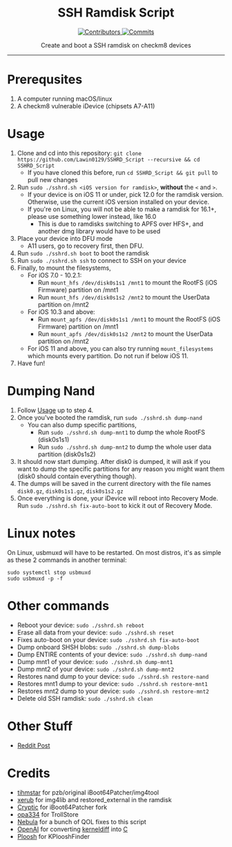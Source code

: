 <h1 align="center">SSH Ramdisk Script</h1>
<p align="center">
  <a href="https://github.com/verygenericname/SSHRD_Script/graphs/contributors" target="_blank">
    <img src="https://img.shields.io/github/contributors/verygenericname/SSHRD_Script.svg" alt="Contributors">
  </a>
  <a href="https://github.com/verygenericname/SSHRD_Script/commits/main" target="_blank">
    <img src="https://img.shields.io/github/commit-activity/w/verygenericname/SSHRD_Script.svg" alt="Commits">
  </a>
</p>

<p align="center">
Create and boot a SSH ramdisk on checkm8 devices
</p>

---

# Prerequsites

1. A computer running macOS/linux
2. A checkm8 vulnerable iDevice (chipsets A7-A11)

# Usage

1. Clone and cd into this repository: `git clone https://github.com/Lawin0129/SSHRD_Script --recursive && cd SSHRD_Script`
    - If you have cloned this before, run `cd SSHRD_Script && git pull` to pull new changes
2. Run `sudo ./sshrd.sh <iOS version for ramdisk>`, **without** the `<` and `>`.
    - If your device is on iOS 11 or under, pick 12.0 for the ramdisk version. Otherwise, use the current iOS version installed on your device.
    - If you're on Linux, you will not be able to make a ramdisk for 16.1+, please use something lower instead, like 16.0
        - This is due to ramdisks switching to APFS over HFS+, and another dmg library would have to be used
3. Place your device into DFU mode
    - A11 users, go to recovery first, then DFU.
4. Run `sudo ./sshrd.sh boot` to boot the ramdisk
5. Run `sudo ./sshrd.sh ssh` to connect to SSH on your device
6. Finally, to mount the filesystems,
    - For iOS 7.0 - 10.2.1:
        - Run `mount_hfs /dev/disk0s1s1 /mnt1` to mount the RootFS (iOS Firmware) partition on /mnt1
        - Run `mount_hfs /dev/disk0s1s2 /mnt2` to mount the UserData partition on /mnt2
    - For iOS 10.3 and above:
        - Run `mount_apfs /dev/disk0s1s1 /mnt1` to mount the RootFS (iOS Firmware) partition on /mnt1
        - Run `mount_apfs /dev/disk0s1s2 /mnt2` to mount the UserData partition on /mnt2
    - For iOS 11 and above, you can also try running `mount_filesystems` which mounts every partition. Do not run if below iOS 11.
7. Have fun!

# Dumping Nand
1. Follow [Usage](https://github.com/Lawin0129/SSHRD_Script?tab=readme-ov-file#usage) up to step 4.
2. Once you've booted the ramdisk, run `sudo ./sshrd.sh dump-nand`
    - You can also dump specific partitions,
        - Run `sudo ./sshrd.sh dump-mnt1` to dump the whole RootFS (disk0s1s1)
        - Run `sudo ./sshrd.sh dump-mnt2` to dump the whole user data partition (disk0s1s2)
3. It should now start dumping. After disk0 is dumped, it will ask if you want to dump the specific partitions for any reason you might want them (disk0 should contain everything though).
4. The dumps will be saved in the current directory with the file names `disk0.gz`, `disk0s1s1.gz`, `disk0s1s2.gz`
5. Once everything is done, your iDevice will reboot into Recovery Mode. Run `sudo ./sshrd.sh fix-auto-boot` to kick it out of Recovery Mode.

# Linux notes

On Linux, usbmuxd will have to be restarted. On most distros, it's as simple as these 2 commands in another terminal:
```
sudo systemctl stop usbmuxd
sudo usbmuxd -p -f
```

# Other commands

- Reboot your device: `sudo ./sshrd.sh reboot`
- Erase all data from your device: `sudo ./sshrd.sh reset`
- Fixes auto-boot on your device: `sudo ./sshrd.sh fix-auto-boot`
- Dump onboard SHSH blobs: `sudo ./sshrd.sh dump-blobs`
- Dump ENTIRE contents of your device: `sudo ./sshrd.sh dump-nand`
- Dump mnt1 of your device: `sudo ./sshrd.sh dump-mnt1`
- Dump mnt2 of your device: `sudo ./sshrd.sh dump-mnt2`
- Restores nand dump to your device: `sudo ./sshrd.sh restore-nand`
- Restores mnt1 dump to your device: `sudo ./sshrd.sh restore-mnt1`
- Restores mnt2 dump to your device: `sudo ./sshrd.sh restore-mnt2`
- Delete old SSH ramdisk: `sudo ./sshrd.sh clean`

# Other Stuff

- [Reddit Post](https://www.reddit.com/r/jailbreak/comments/wgiye1/free_release_ssh_ramdisk_creator_for_iphones_ipad/)

# Credits

- [tihmstar](https://github.com/tihmstar) for pzb/original iBoot64Patcher/img4tool
- [xerub](https://github.com/xerub) for img4lib and restored_external in the ramdisk
- [Cryptic](https://github.com/Cryptiiiic) for iBoot64Patcher fork
- [opa334](https://github.com/opa334) for TrollStore
- [Nebula](https://github.com/itsnebulalol) for a bunch of QOL fixes to this script
- [OpenAI](https://chat.openai.com/chat) for converting [kerneldiff](https://github.com/mcg29/kerneldiff) into [C](https://github.com/verygenericname/kerneldiff_C)
- [Ploosh](https://github.com/plooshi) for KPlooshFinder
